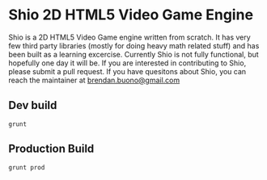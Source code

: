 # Shio 2D HTML5 Video Game Engine

 Shio is a 2D HTML5 Video Game engine written from scratch. It has very few third party libraries (mostly for doing heavy math related stuff) and has been built as a learning excercise. Currently Shio is not fully functional, but hopefully one day it will be. If you are interested in contributing to Shio, please submit a pull request. If you have quesitons about Shio, you can reach the maintainer at brendan.buono@gmail.com
## Dev build
```
grunt
```
## Production Build
```
grunt prod
```
